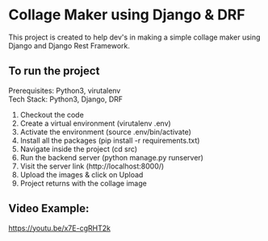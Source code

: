 # Collage Maker using Django & DRF

This project is created to help dev's in making a simple collage maker using Django and Django Rest Framework.

## To run the project
Prerequisites: Python3, virutalenv<br/>
Tech Stack: Python3, Django, DRF

1. Checkout the code
2. Create a virtual environment (virutalenv .env)
3. Activate the environment (source .env/bin/activate)
4. Install all the packages (pip install -r requirements.txt)
5. Navigate inside the project (cd src)
6. Run the backend server (python manage.py runserver)
7. Visit the server link (http://localhost:8000/)
8. Upload the images & click on Upload
9. Project returns with the collage image

## Video Example:
https://youtu.be/x7E-cgRHT2k
